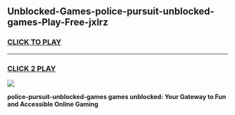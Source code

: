 
## Unblocked-Games-police-pursuit-unblocked-games-Play-Free-jxlrz
<h3>
<a href="https://premium76.site?title=police-pursuit-unblocked-games&ref=15A">CLICK TO PLAY</a></h3>
<hr>

<h3>
<a href="https://premium76.site?title=police-pursuit-unblocked-games&ref=15A">CLICK 2 PLAY</a>
  
</h3>

<a href="https://premium76.site?title=police-pursuit-unblocked-games&ref=15A"><img src="https://clearcache.store/games.png"></a>


**police-pursuit-unblocked-games games unblocked: Your Gateway to Fun and Accessible Online Gaming**
